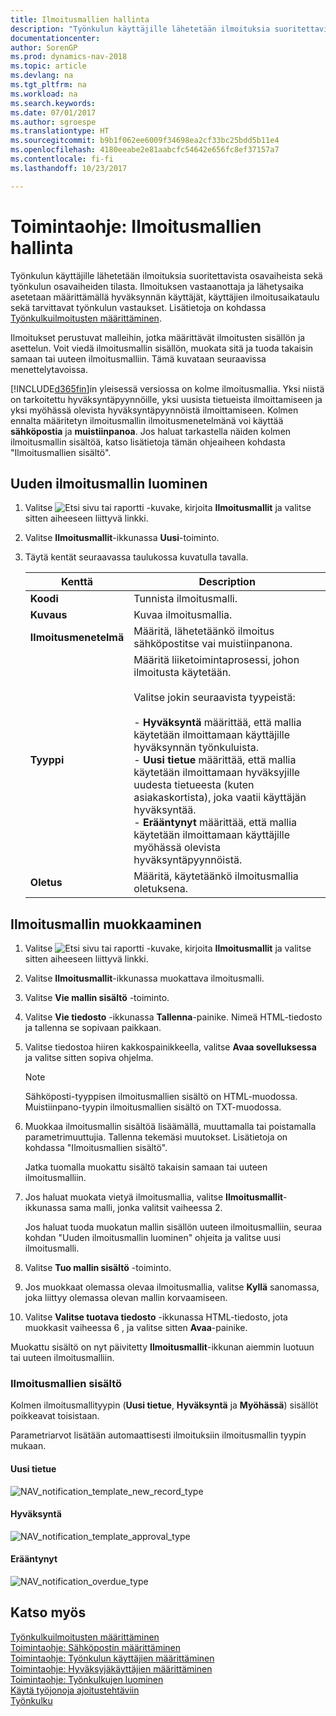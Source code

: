 ```yaml
---
title: Ilmoitusmallien hallinta
description: "Työnkulun käyttäjille lähetetään ilmoituksia suoritettavista osavaiheista sekä työnkulun osavaiheiden tilasta. Ilmoituksen vastaanottaja ja lähetysaika asetetaan määrittämällä hyväksynnän käyttäjät, käyttäjien ilmoitusaikataulu sekä tarvittavat työnkulun vastaukset. Lisätietoja on kohdassa [Työnkulkuilmoitusten määrittäminen](across-setting-up-workflow-notifications.md)."
documentationcenter: 
author: SorenGP
ms.prod: dynamics-nav-2018
ms.topic: article
ms.devlang: na
ms.tgt_pltfrm: na
ms.workload: na
ms.search.keywords: 
ms.date: 07/01/2017
ms.author: sgroespe
ms.translationtype: HT
ms.sourcegitcommit: b9b1f062ee6009f34698ea2cf33bc25bdd5b11e4
ms.openlocfilehash: 4180eeabe2e81aabcfc54642e656fc8ef37157a7
ms.contentlocale: fi-fi
ms.lasthandoff: 10/23/2017

---
```

# <a name="how-to-manage-notification-templates"></a>Toimintaohje: Ilmoitusmallien hallinta
Työnkulun käyttäjille lähetetään ilmoituksia suoritettavista osavaiheista sekä työnkulun osavaiheiden tilasta. Ilmoituksen vastaanottaja ja lähetysaika asetetaan määrittämällä hyväksynnän käyttäjät, käyttäjien ilmoitusaikataulu sekä tarvittavat työnkulun vastaukset. Lisätietoja on kohdassa [Työnkulkuilmoitusten määrittäminen](across-setting-up-workflow-notifications.md).  

 Ilmoitukset perustuvat malleihin, jotka määrittävät ilmoitusten sisällön ja asettelun. Voit viedä ilmoitusmallin sisällön, muokata sitä ja tuoda takaisin samaan tai uuteen ilmoitusmalliin. Tämä kuvataan seuraavissa menettelytavoissa.  

 [!INCLUDE[d365fin](includes/d365fin_md.md)]in yleisessä versiossa on kolme ilmoitusmallia. Yksi niistä on tarkoitettu hyväksyntäpyynnöille, yksi uusista tietueista ilmoittamiseen ja yksi myöhässä olevista hyväksyntäpyynnöistä ilmoittamiseen. Kolmen ennalta määritetyn ilmoitusmallin ilmoitusmenetelmänä voi käyttää **sähköpostia** ja **muistiinpanoa**. Jos haluat tarkastella näiden kolmen ilmoitusmallin sisältöä, katso lisätietoja tämän ohjeaiheen kohdasta "Ilmoitusmallien sisältö".

## <a name="to-create-a-new-notification-template"></a>Uuden ilmoitusmallin luominen  
1.  Valitse ![Etsi sivu tai raportti](media/ui-search/search_small.png "Etsi sivu tai raportti -kuvake") -kuvake, kirjoita **Ilmoitusmallit** ja valitse sitten aiheeseen liittyvä linkki.  
2.  Valitse **Ilmoitusmallit**-ikkunassa **Uusi**-toiminto.  
3.  Täytä kentät seuraavassa taulukossa kuvatulla tavalla.  

    |Kenttä|Description|  
    |---------------------------------|---------------------------------------|  
    |**Koodi**|Tunnista ilmoitusmalli.|  
    |**Kuvaus**|Kuvaa ilmoitusmallia.|  
    |**Ilmoitusmenetelmä**|Määritä, lähetetäänkö ilmoitus sähköpostitse vai muistiinpanona.|  
    |**Tyyppi**|Määritä liiketoimintaprosessi, johon ilmoitusta käytetään.<br /><br /> Valitse jokin seuraavista tyypeistä:<br /><br /> -   **Hyväksyntä** määrittää, että mallia käytetään ilmoittamaan käyttäjille hyväksynnän työnkuluista.<br />-   **Uusi tietue** määrittää, että mallia käytetään ilmoittamaan hyväksyjille uudesta tietueesta (kuten asiakaskortista), joka vaatii käyttäjän hyväksyntää.<br />-   **Erääntynyt** määrittää, että mallia käytetään ilmoittamaan käyttäjille myöhässä olevista hyväksyntäpyynnöistä.|  
    |**Oletus**|Määritä, käytetäänkö ilmoitusmallia oletuksena.|  

## <a name="to-modify-a-notification-template"></a>Ilmoitusmallin muokkaaminen  
1.  Valitse ![Etsi sivu tai raportti](media/ui-search/search_small.png "Etsi sivu tai raportti -kuvake") -kuvake, kirjoita **Ilmoitusmallit** ja valitse sitten aiheeseen liittyvä linkki.  
2.  Valitse **Ilmoitusmallit**-ikkunassa muokattava ilmoitusmalli.  
3.  Valitse **Vie mallin sisältö** -toiminto.  
4.  Valitse **Vie tiedosto** -ikkunassa **Tallenna**-painike. Nimeä HTML-tiedosto ja tallenna se sopivaan paikkaan.  
5.  Valitse tiedostoa hiiren kakkospainikkeella, valitse **Avaa sovelluksessa** ja valitse sitten sopiva ohjelma.  

    > [!NOTE]  
    >  Sähköposti-tyyppisen ilmoitusmallien sisältö on HTML-muodossa. Muistiinpano-tyypin ilmoitusmallien sisältö on TXT-muodossa.  
6.  Muokkaa ilmoitusmallin sisältöä lisäämällä, muuttamalla tai poistamalla parametrimuuttujia. Tallenna tekemäsi muutokset. Lisätietoja on kohdassa "Ilmoitusmallien sisältö".  

    Jatka tuomalla muokattu sisältö takaisin samaan tai uuteen ilmoitusmalliin.  
7.  Jos haluat muokata vietyä ilmoitusmallia, valitse **Ilmoitusmallit**-ikkunassa sama malli, jonka valitsit vaiheessa 2.  

    Jos haluat tuoda muokatun mallin sisällön uuteen ilmoitusmalliin, seuraa kohdan "Uuden ilmoitusmallin luominen" ohjeita ja valitse uusi ilmoitusmalli.  
8.  Valitse **Tuo mallin sisältö** -toiminto.  
9. Jos muokkaat olemassa olevaa ilmoitusmallia, valitse **Kyllä** sanomassa, joka liittyy olemassa olevan mallin korvaamiseen.  
10. Valitse **Valitse tuotava tiedosto** -ikkunassa HTML-tiedosto, jota muokkasit vaiheessa 6 , ja valitse sitten **Avaa**-painike.  

Muokattu sisältö on nyt päivitetty **Ilmoitusmallit**-ikkunan aiemmin luotuun tai uuteen ilmoitusmalliin.  

### <a name="content-of-the-notification-templates"></a>Ilmoitusmallien sisältö  
Kolmen ilmoitusmallityypin (**Uusi tietue**, **Hyväksyntä** ja **Myöhässä**) sisällöt poikkeavat toisistaan.  

Parametriarvot lisätään automaattisesti ilmoituksiin ilmoitusmallin tyypin mukaan.  

#### <a name="new-record"></a>Uusi tietue  
 ![NAV&#95;notification&#95;template&#95;new&#95;record&#95;type](media/nav_notification_template_new_record.png "NAV_notification_template_new_record")  

#### <a name="approval"></a>Hyväksyntä  
 ![NAV&#95;notification&#95;template&#95;approval&#95;type](media/nav_notification_template_approval_type.png "NAV_notification_template_approval_type")  

#### <a name="overdue"></a>Erääntynyt  
 ![NAV&#95;notification&#95;overdue&#95;type](media/nav_notification_overdue_type.png "NAV_notification_overdue_type")  

## <a name="see-also"></a>Katso myös  
 [Työnkulkuilmoitusten määrittäminen](across-setting-up-workflow-notifications.md)   
 [Toimintaohje: Sähköpostin määrittäminen](madeira-how-setup-email.md)   
 [Toimintaohje: Työnkulun käyttäjien määrittäminen](across-how-to-set-up-workflow-users.md)   
 [Toimintaohje: Hyväksyjäkäyttäjien määrittäminen](across-how-to-set-up-approval-users.md)   
 [Toimintaohje: Työnkulkujen luominen](across-how-to-create-workflows.md)   
 [Käytä työjonoja ajoitustehtäviin](admin-job-queues-schedule-tasks.md)   
 [Työnkulku](across-workflow.md)   

